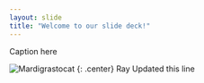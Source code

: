 ```yaml
---
layout: slide
title: "Welcome to our slide deck!"
---
```


Caption here

![Mardigrastocat](https://octodex.github.com/images/Mardigrastocat.png)
{: .center}
Ray Updated this line
